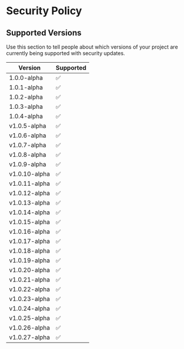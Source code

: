 # Security Policy

## Supported Versions

Use this section to tell people about which versions of your project are
currently being supported with security updates.

| Version | Supported          |
| ------- | ------------------ |
| 1.0.0-alpha  | :white_check_mark: |
| 1.0.1-alpha  | :white_check_mark: |
| 1.0.2-alpha  | :white_check_mark: |
| 1.0.3-alpha  | :white_check_mark: |
|1.0.4-alpha  | :white_check_mark: |
|v1.0.5-alpha  | :white_check_mark: |
|v1.0.6-alpha  | :white_check_mark: |
|v1.0.7-alpha  | :white_check_mark: |
|v1.0.8-alpha  | :white_check_mark: |
|v1.0.9-alpha | :white_check_mark: |
|v1.0.10-alpha  | :white_check_mark: |
|v1.0.11-alpha  | :white_check_mark: |
|v1.0.12-alpha  | :white_check_mark: |
|v1.0.13-alpha  | :white_check_mark: |
|v1.0.14-alpha  | :white_check_mark: |
|v1.0.15-alpha  | :white_check_mark: |
|v1.0.16-alpha  | :white_check_mark: |
|v1.0.17-alpha  | :white_check_mark: |
|v1.0.18-alpha  | :white_check_mark: |
|v1.0.19-alpha  | :white_check_mark: |
|v1.0.20-alpha  | :white_check_mark: |
|v1.0.21-alpha  | :white_check_mark: |
|v1.0.22-alpha  | :white_check_mark: |
|v1.0.23-alpha  | :white_check_mark: |
|v1.0.24-alpha  | :white_check_mark: |
|v1.0.25-alpha  | :white_check_mark: |
|v1.0.26-alpha  | :white_check_mark: |
|v1.0.27-alpha  | :white_check_mark: |



